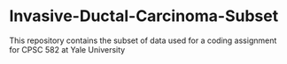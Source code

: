 # Invasive-Ductal-Carcinoma-Subset
This repository contains the subset of data used for a coding assignment for CPSC 582 at Yale University
